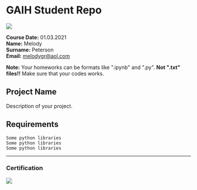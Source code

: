# GAIH Student Repo
![](img/logo.png)

**Course Date:** 01.03.2021  
**Name:** Melody  
**Surname:** Peterson  
**Email:** melodygr@aol.com  

**Note:** Your homeworks can be formats like ".ipynb" and ".py". **Not ".txt" files!!** Make sure that your codes works.  

## Project Name
Description of your project.

## Requirements
```
Some python libraries
Some python libraries
Some python libraries
```
---

### Certification
![](img/certificate_ex.png)

